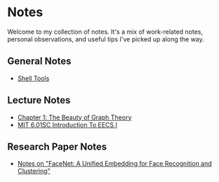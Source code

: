 # Notes

Welcome to my collection of notes. 
It's a mix of work-related notes, personal observations, and useful tips I've picked up along the way.

## General Notes

* [Shell Tools](notes/2023-04-04-shell-tools.md)

## Lecture Notes

* [Chapter 1: The Beauty of Graph Theory](notes/2024-03-07-Chapter-1-Graph-Theory.md)
* [MIT 6.01SC Introduction To EECS I](https://muhammed-abdullah-shaikh.github.io/MIT-6.01SC-Introduction-To-Electrical-Engineering-And-Computer-Science-I/)

## Research Paper Notes

* [Notes on "FaceNet: A Unified Embedding for Face Recognition and Clustering"](notes/2021-07-24-facenet.md)

